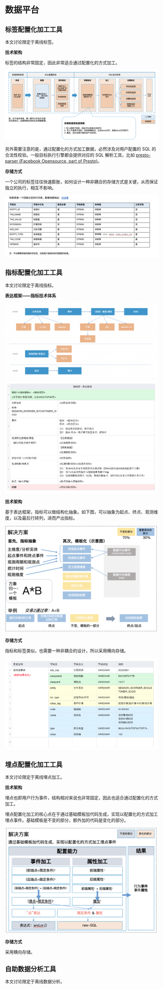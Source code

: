 # 数据平台

## 标签配置化加工工具

本文讨论限定于离线标签。

**技术架构**

标签的结构非常固定，因此非常适合通过配置化的方式加工。

![](dw-batch-tag-arch-overview.png)

另外需要注意的是，通过配置化的方式加工数据，必然涉及对用户配置的 SQL 的合法性校验。一般目标执行引擎都会提供对应的 SQL 解析工具，比如 [presto-parser (Facebook Opensource, part of Presto)](https://mvnrepository.com/artifact/com.facebook.presto/presto-parser
)。

**存储方式**

一个公司的标签往往快速膨胀，如何设计一种非耦合的存储方式是关键，从而保证独立的执行，相互不影响。

![](dw-batch-tag-tables-overview.png)

## 指标配置化加工工具

本文讨论限定于离线指标。

**表达框架——指标技术体系**

![](dw-batch-index-model-overview.png)

![](dw-batch-index-model-details.png)

**技术架构**

基于表达框架，指标可以做结构化抽象。如下图，可以抽象为起点、终点、观测维度，以及最后行转列，进而产出指标。

![](dw-batch-index-arch-overview.png)

**存储方式**

指标和标签类似，也需要一种非耦合的设计，所以采用横向存储。

![](dw-batch-index-tables.png)



## 埋点配置化加工工具

本文讨论限定于离线埋点加工。

**技术架构**

埋点也即用户行为事件，结构相对来说也非常固定，因此也适合通过配置化的方式加工。

埋点配置化加工的核心点在于通过基础模板加代码生成，实现以配置化的方式加工埋点事件。基础模板是不变的部分，额外加的代码是变化的部分。

![](dw-batch-events-arch-overview.png)

**存储方式**

采用横向存储。

## 自助数据分析工具

本文讨论限定于离线数据分析。